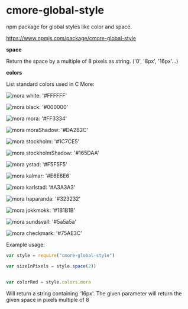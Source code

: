 # cmore-global-style

npm package for global styles like color and space.

https://www.npmjs.com/package/cmore-global-style

__space__

  Return the space by a multiple of 8 pixels as string. ('0', '8px', '16px'...)

__colors__

  List standard colors used in C More:
  
![mora](https://imageproxy.b17g.services/convert?source=https%3A%2F%2Fdummyimage.com%2F16x16%2FFFFFFF%2FFFFFFF.png&resize=15x15&bgcolor=000000&bgheight=17&bgwidth=17&shape=cut)
white: '#FFFFFF'

![mora](https://dummyimage.com/16x16/000000/000000.png)
black: '#000000'
      
![mora](https://dummyimage.com/16x16/FF3334/FF3334.png)
mora: '#FF3334'

![mora](https://dummyimage.com/16x16/DA2B2C/DA2B2C.png)
moraShadow: '#DA2B2C'

![mora](https://dummyimage.com/16x16/1C7CE5/1C7CE5.png)
stockholm: '#1C7CE5'

![mora](https://dummyimage.com/16x16/165DAA/165DAA.png)
stockholmShadow: '#165DAA'

![mora](https://dummyimage.com/16x16/F5F5F5/F5F5F5.png)
ystad: '#F5F5F5'

![mora](https://dummyimage.com/16x16/E6E6E6/E6E6E6.png)
kalmar: '#E6E6E6'

![mora](https://dummyimage.com/16x16/A3A3A3/A3A3A3.png)
karlstad: '#A3A3A3'

![mora](https://dummyimage.com/16x16/323232/323232.png)
haparanda: '#323232'

![mora](https://dummyimage.com/16x16/1B1B1B/1B1B1B.png)
jokkmokk: '#1B1B1B'

![mora](https://dummyimage.com/16x16/5a5a5a/5a5a5a.png)
sundsvall: '#5a5a5a'

![mora](https://dummyimage.com/16x16/75AE3C/75AE3C.png)
checkmark: '#75AE3C'

Example usage:

```js
var style = require("cmore-global-style")

var sizeInPixels = style.space(2))


var colorRed = style.colors.mora
```

Will return a string containing '16px'. The given parameter will return the given space in pixels multiple of 8
